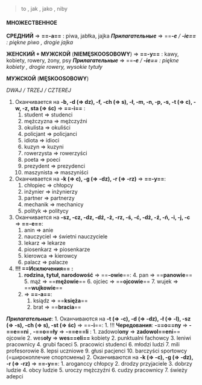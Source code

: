 > to , jak , jako , niby
#### МНОЖЕСТВЕННОЕ

**СРЕДНИЙ** => **==-a==** : piwa, jabłka, jajka
***Прилагательные*** => ==***-e** / **-ie==**  : piękne piwo , drogie jajka*

**ЖЕНСКИЙ + МУЖСКОЙ** (**NIEMĘSKOOSOBOWY**) => **==-y==** : kawy, kobiety, rowery, żony, psy
***Прилагательные*** => ==***-e** / **-ie==**  : piękne kobiety , drogie rowery, wysokie tytuły*

**МУЖСКОЙ** (**MĘSKOOSOBOWY**)

*DWAJ / TRZEJ / CZTEREJ* 

1. Оканчивается на **-b, -d (=> dz), -f, -ch (=> s), -ł, -m, -n, -p, -s, -t (=> c), -w, -z, sta (=> śc)** => **==-i==** : 
	1. student => studenci
	2. mężczyzna => mężczyźni
	3. okulista => okuliści
	4. policjant => policjanci
	5. idiota => idioci
	6. kuzyn => kuzyni
	7. rowerzysta => rowerzyści
	8. poeta => poeci
	9. prezydent => prezydenci
	10. maszynista => maszyniści
2. Оканчивается на **-k (=> c), -g (=> -dz), -r (=> -rz)** => **==-y==**:
	1. chłopiec => chłopcy
	2. inżynier => inżynierzy
	3. partner => partnerzy
	4. mechanik => mechanicy
	5. polityk => politycy
3. Оканчивается на **-sz, -cz, -dz, -dź, -ż, -rz, -ś, -ć, -dż, -ź, -ń, -i, -j, -c** => **==-e==**:
	1. anin => anie
	2. nauczyciel => świetni nauczyciele
	3. lekarz => lekarze
	4. piosenkarz => piosenkarze
	5. kierowca => kierowcy
	6. palacz => palacze 
4. **!!! ==Исключения== :** 
	1. **rodzina, tytuł, narodowość** => ==**-owie**==:
		4. pan => ==**panowie**==
		5. mąż => ==**mężowie**==
		6. ojciec => ==**ojcowie**==
		7. wujek => ==**wujkowie**==
	2. => **==-a==**:
		1. ksiądz => ==**księża**==
		2. brat => ==**bracia**==

***Прилагательные***:
	1. Оканчиваются на **-t (=> -c), -d (=> -dz), -ł (=> -l), -sz (=> -s), -ch (=> s), -st (=> śc)** => ==**-i**==:
		1. !!! **Чередования**: **-==o==ny** => **-==e==ni** , **-==o==ły** => **-==e==li** :
			1. zadowol**ony** => **zadowol==eni**== ojcowie
			2. wes**oły** => **wes==eli==** kobiety
		2. punktualni fachowcy
		3. leniwi pracownicy
		4. grubi faceci
		5. pracowici studenci
		6. młodzi ludzi
		7. mili profesorowie
		8. lepsi uczniowe
		9. głusi pacjenci
		10. barczyści sportowcy (=широкоплечие спортсмены)
	2. Оканчиваются на **-k (=> -c), -g (=> -dz), -r (=> -rz)** => **==-y==**:
		1. aroganccy chłopcy
		2. drodzy przyjaciele
		3. dobrzy ludzie
		4. obcy ludzie
		5. uroczy mężczyźni
		6. cudzy pracownicy
		7. świeży adepci



